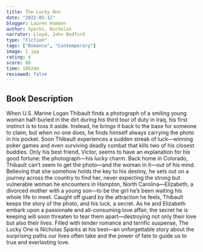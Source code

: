```yaml
---
title: The Lucky One
date: "2022-05-12"
blogger: Lauren Hamann
author: Sparks, Nicholas
narrator: Lloyd, John Bedford
type: "Fiction"
tags: ["Romance", "Contemporary"]
image: 1.jpg
rating: 4
score: 80
time: 10h24m
reviewed: false
---
```


## Book Description

When U.S. Marine Logan Thibault finds a photograph of a smiling young woman half-buried in the dirt during his third tour of duty in Iraq, his first instinct is to toss it aside. Instead, he brings it back to the base for someone to claim, but when no one does, he finds himself always carrying the photo in his pocket. Soon Thibault experiences a sudden streak of luck—winning poker games and even surviving deadly combat that kills two of his closest buddies. Only his best friend, Victor, seems to have an explanation for his good fortune: the photograph—his lucky charm.
Back home in Colorado, Thibault can’t seem to get the photo—and the woman in it—out of his mind. Believing that she somehow holds the key to his destiny, he sets out on a journey across the country to find her, never expecting the strong but vulnerable woman he encounters in Hampton, North Carolina—Elizabeth, a divorced mother with a young son—to be the girl he’s been waiting his whole life to meet. Caught off guard by the attraction he feels, Thibault keeps the story of the photo, and his luck, a secret. As he and Elizabeth embark upon a passionate and all-consuming love affair, the secret he is keeping will soon threaten to tear them apart—destroying not only their love but also their lives.
Filled with tender romance and terrific suspense, The Lucky One is Nicholas Sparks at his best—an unforgettable story about the surprising paths our lives often take and the power of fate to guide us to true and everlasting love.

